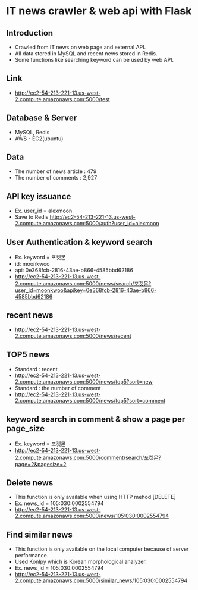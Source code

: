 # IT news crawler & web api with Flask

##  Introduction
*  Crawled from IT news on web page and external API.
*  All data stored in MySQL and recent news stored in Redis.
*  Some functions like searching keyword can be used by web API.

##  Link
*  http://ec2-54-213-221-13.us-west-2.compute.amazonaws.com:5000/test

##  Database & Server
*  MySQL, Redis
*  AWS - EC2(ubuntu)

##  Data
*  The number of news article : 479
*  The number of comments : 2,927

##	API key issuance
*  Ex. user_id = alexmoon
*  Save to Redis http://ec2-54-213-221-13.us-west-2.compute.amazonaws.com:5000/auth?user_id=alexmoon

##	User Authentication & keyword search
*  Ex. keyword = 포켓몬
*  id: moonkwoo
*  api: 0e368fcb-2816-43ae-b866-4585bbd62186
*  http://ec2-54-213-221-13.us-west-2.compute.amazonaws.com:5000/news/search/포켓몬?user_id=moonkwoo&apikey=0e368fcb-2816-43ae-b866-4585bbd62186

##  recent news
*  http://ec2-54-213-221-13.us-west-2.compute.amazonaws.com:5000/news/recent

##  TOP5 news
*  Standard : recent
*  http://ec2-54-213-221-13.us-west-2.compute.amazonaws.com:5000/news/top5?sort=new
*  Standard : the number of comment
*  http://ec2-54-213-221-13.us-west-2.compute.amazonaws.com:5000/news/top5?sort=comment

##  keyword search in comment & show a page per page_size
*  Ex. keyword = 포켓몬
*  http://ec2-54-213-221-13.us-west-2.compute.amazonaws.com:5000/comment/search/포켓몬?page=2&pagesize=2

## Delete news
*  This function is only available when using HTTP mehod [DELETE]
*  Ex. news_id = 105:030:0002554794
*  http://ec2-54-213-221-13.us-west-2.compute.amazonaws.com:5000/news/105:030:0002554794

## Find similar news
*  This function is only available on the local computer because of server performance.
*  Used Konlpy which is Korean morphological analyzer.
*  Ex. news_id = 105:030:0002554794
*  http://ec2-54-213-221-13.us-west-2.compute.amazonaws.com:5000/similar_news/105:030:0002554794
